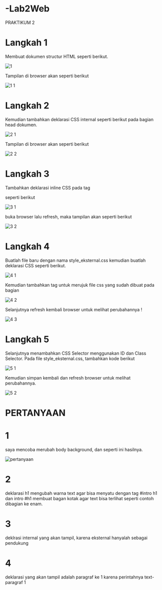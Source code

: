 # -Lab2Web
PRAKTIKUM 2

# Langkah 1
Membuat dokumen structur HTML seperti berikut.
 
 ![1](https://user-images.githubusercontent.com/81818405/114043406-759fb900-98b0-11eb-8121-14cb09789e02.PNG)
 
 Tampilan di browser akan seperti berikut
   
 ![1 1](https://user-images.githubusercontent.com/81818405/114043792-ce6f5180-98b0-11eb-8263-50969dde1867.PNG)

# Langkah 2
Kemudian tambahkan deklarasi CSS internal seperti berikut pada bagian head dokumen.

![2 1](https://user-images.githubusercontent.com/81818405/114044088-17bfa100-98b1-11eb-92e4-c44999d179b1.PNG)

Tampilan di browser akan seperti berikut

![2 2](https://user-images.githubusercontent.com/81818405/114044179-2f972500-98b1-11eb-9517-ccc076c58e46.PNG)

# Langkah 3
Tambahkan deklarasi inline CSS pada tag <p> seperti berikut

![3 1](https://user-images.githubusercontent.com/81818405/114044613-93b9e900-98b1-11eb-9c08-a482ce4314ba.PNG)

buka browser lalu refresh, maka tampilan akan seperti berikut

![3 2](https://user-images.githubusercontent.com/81818405/114044755-adf3c700-98b1-11eb-98c5-7f3284147444.PNG)

# Langkah 4
Buatlah file baru dengan nama style_eksternal.css kemudian buatlah deklarasi CSS seperti berikut.

![4 1](https://user-images.githubusercontent.com/81818405/114044965-dd0a3880-98b1-11eb-81bb-8eb055333454.PNG)

Kemudian tambahkan tag <link> untuk merujuk file css yang sudah dibuat pada bagian <head>
  
![4 2](https://user-images.githubusercontent.com/81818405/114045130-ff03bb00-98b1-11eb-92e2-8b6d2a93c6a2.PNG)

Selanjutnya refresh kembali browser untuk melihat perubahannya !

![4 3](https://user-images.githubusercontent.com/81818405/114045316-2195d400-98b2-11eb-9023-fbc534880da1.PNG)

# Langkah 5
Selanjutnya menambahkan CSS Selector menggunakan ID dan Class Selector. Pada file 
style_eksternal.css, tambahkan kode berikut

![5 1](https://user-images.githubusercontent.com/81818405/114045757-79343f80-98b2-11eb-9c94-2114bdcfee71.PNG)

Kemudian simpan kembali dan refresh browser untuk melihat perubahannya.

![5 2](https://user-images.githubusercontent.com/81818405/114045865-8fda9680-98b2-11eb-9913-b5294ea865e5.PNG)


# PERTANYAAN 
# 1
saya mencoba merubah body background, dan seperti ini hasilnya.

![pertanyaan](https://user-images.githubusercontent.com/81818405/114269799-01d9e980-9a33-11eb-94b5-7721c4f288cb.PNG)


# 2

deklarasi h1 mengubah warna text agar bisa menyatu dengan tag #intro h1 dan intro #h1 membuat bagan kotak agar text bisa terlihat seperti contoh dibagian ke enam.

# 3

deklrasi internal yang akan tampil, karena eksternal hanyalah sebagai pendukung 

# 4

deklarasi yang akan tampil adalah paragraf ke 1 karena perintahnya text-paragraf 1
